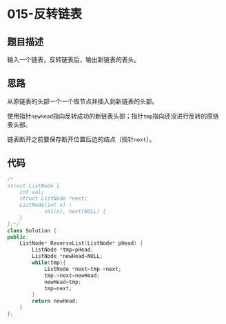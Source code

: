 # 015-反转链表



## 题目描述

输入一个链表，反转链表后，输出新链表的表头。



## 思路

从原链表的头部一个一个取节点并插入到新链表的头部。

使用指针`newHead`指向反转成功的新链表头部；指针`tmp`指向还没进行反转的原链表头部。

链表断开之前要保存断开位置后边的结点（指针`next`）。



## 代码

```c++
/*
struct ListNode {
	int val;
	struct ListNode *next;
	ListNode(int x) :
			val(x), next(NULL) {
	}
};*/
class Solution {
public:
    ListNode* ReverseList(ListNode* pHead) {
        ListNode *tmp=pHead;
        ListNode *newHead=NULL;
        while(tmp){
            ListNode *next=tmp->next;
            tmp->next=newHead;
            newHead=tmp;
            tmp=next;
        }
        return newHead;
    }
};
```

